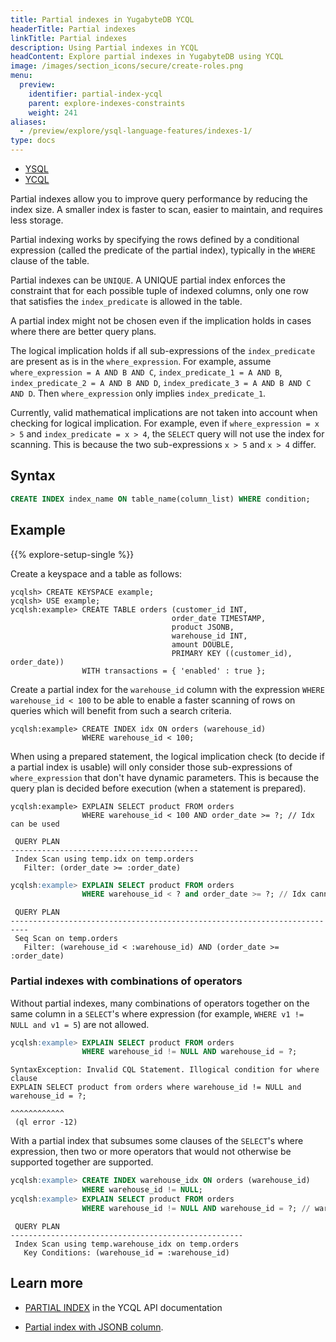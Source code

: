 ```yaml
---
title: Partial indexes in YugabyteDB YCQL
headerTitle: Partial indexes
linkTitle: Partial indexes
description: Using Partial indexes in YCQL
headContent: Explore partial indexes in YugabyteDB using YCQL
image: /images/section_icons/secure/create-roles.png
menu:
  preview:
    identifier: partial-index-ycql
    parent: explore-indexes-constraints
    weight: 241
aliases:
  - /preview/explore/ysql-language-features/indexes-1/
type: docs
---
```


<ul class="nav nav-tabs-alt nav-tabs-yb">
  <li >
    <a href="../partial-index-ysql/" class="nav-link">
      <i class="icon-postgres" aria-hidden="true"></i>
      YSQL
    </a>
  </li>

  <li >
    <a href="../partial-index-ycql/" class="nav-link active">
      <i class="icon-cassandra" aria-hidden="true"></i>
      YCQL
    </a>
  </li>
</ul>

Partial indexes allow you to improve query performance by reducing the index size. A smaller index is faster to scan, easier to maintain, and requires less storage.

Partial indexing works by specifying the rows defined by a conditional expression (called the predicate of the partial index), typically in the `WHERE` clause of the table.

Partial indexes can be `UNIQUE`. A UNIQUE partial index enforces the constraint that for each possible tuple of indexed columns, only one row that satisfies the `index_predicate` is allowed in the table.

A partial index might not be chosen even if the implication holds in cases where there are better query plans.

The logical implication holds if all sub-expressions of the `index_predicate` are present as is in the `where_expression`. For example, assume `where_expression = A AND B AND C`, `index_predicate_1 = A AND B`, `index_predicate_2 = A AND B AND D`, `index_predicate_3 = A AND B AND C AND D`. Then `where_expression` only implies `index_predicate_1`.

Currently, valid mathematical implications are not taken into account when checking for logical implication. For example, even if `where_expression = x > 5` and `index_predicate = x > 4`, the `SELECT` query will not use the index for scanning. This is because the two sub-expressions `x > 5` and `x > 4` differ.

## Syntax

```sql
CREATE INDEX index_name ON table_name(column_list) WHERE condition;
```

## Example

{{% explore-setup-single %}}

Create a keyspace and a table as follows:

```cql
ycqlsh> CREATE KEYSPACE example;
ycqlsh> USE example;
ycqlsh:example> CREATE TABLE orders (customer_id INT,
                                    order_date TIMESTAMP,
                                    product JSONB,
                                    warehouse_id INT,
                                    amount DOUBLE,
                                    PRIMARY KEY ((customer_id), order_date))
                WITH transactions = { 'enabled' : true };
```

Create a partial index for the `warehouse_id` column with the expression `WHERE warehouse_id < 100` to be able to enable a faster scanning of rows on queries which will benefit from such a search criteria.

```cql
ycqlsh:example> CREATE INDEX idx ON orders (warehouse_id)
                WHERE warehouse_id < 100;
```

When using a prepared statement, the logical implication check (to decide if a partial index is usable) will only consider those sub-expressions of `where_expression` that don't have dynamic parameters. This is because the query plan is decided before execution (when a statement is prepared).

```cql
ycqlsh:example> EXPLAIN SELECT product FROM orders
                WHERE warehouse_id < 100 AND order_date >= ?; // Idx can be used
```

```output
 QUERY PLAN
------------------------------------------
 Index Scan using temp.idx on temp.orders
   Filter: (order_date >= :order_date)

```

```sql
ycqlsh:example> EXPLAIN SELECT product FROM orders
                WHERE warehouse_id < ? and order_date >= ?; // Idx cannot be used
```

```output
 QUERY PLAN
--------------------------------------------------------------------------
 Seq Scan on temp.orders
   Filter: (warehouse_id < :warehouse_id) AND (order_date >= :order_date)
```

### Partial indexes with combinations of operators

Without partial indexes, many combinations of operators together on the same column in a `SELECT`'s where expression (for example, `WHERE v1 != NULL and v1 = 5`) are not allowed.

```sql
ycqlsh:example> EXPLAIN SELECT product FROM orders
                WHERE warehouse_id != NULL AND warehouse_id = ?;
```

```output
SyntaxException: Invalid CQL Statement. Illogical condition for where clause
EXPLAIN SELECT product from orders where warehouse_id != NULL and warehouse_id = ?;
                                                                  ^^^^^^^^^^^^
 (ql error -12)
```

With a partial index that subsumes some clauses of the `SELECT`'s where expression, then two or more operators that would not otherwise be supported together are supported.

```sql
ycqlsh:example> CREATE INDEX warehouse_idx ON orders (warehouse_id)
                WHERE warehouse_id != NULL;
ycqlsh:example> EXPLAIN SELECT product FROM orders
                WHERE warehouse_id != NULL AND warehouse_id = ?; // warehouse_idx can be used
```

```output
 QUERY PLAN
----------------------------------------------------
 Index Scan using temp.warehouse_idx on temp.orders
   Key Conditions: (warehouse_id = :warehouse_id)
```

## Learn more

- [PARTIAL INDEX](../../../api/ycql/ddl_create_index/#partial-index) in the YCQL API documentation

- [Partial index with JSONB column](../secondary-indexes-with-jsonb-ycql/#partial-index).
